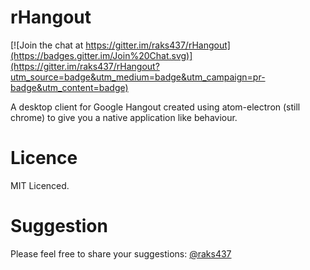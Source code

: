 # rHangout

[![Join the chat at https://gitter.im/raks437/rHangout](https://badges.gitter.im/Join%20Chat.svg)](https://gitter.im/raks437/rHangout?utm_source=badge&utm_medium=badge&utm_campaign=pr-badge&utm_content=badge)

A desktop client for Google Hangout created using atom-electron (still chrome) to give you a native application like behaviour.

# Licence

MIT Licenced.

# Suggestion

Please feel free to share your suggestions: [@raks437](https://twitter.com/raks437/)